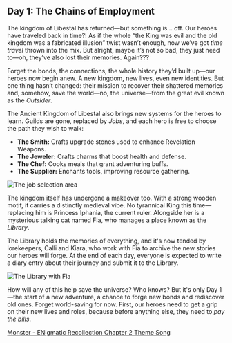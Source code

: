 ## Day 1: The Chains of Employment

The kingdom of Libestal has returned—but something is… off. Our heroes have traveled back in time?! As if the whole “the King was evil and the old kingdom was a fabricated illusion” twist wasn’t enough, now we’ve got _time travel_ thrown into the mix. But alright, maybe it’s not so bad, they just need to—oh, they’ve also lost their memories. Again???

Forget the bonds, the connections, the whole history they’d built up—our heroes now begin anew. A new kingdom, new lives, even new identities. But one thing hasn’t changed: their mission to recover their shattered memories and, somehow, save the world—no, the universe—from the great evil known as the _Outsider_.

The Ancient Kingdom of Libestal also brings new systems for the heroes to learn. Guilds are gone, replaced by _Jobs_, and each hero is free to choose the path they wish to walk:

- **The Smith:** Crafts upgrade stones used to enhance Revelation Weapons.
- **The Jeweler:** Crafts charms that boost health and defense.
- **The Chef:** Cooks meals that grant adventuring buffs.
- **The Supplier:** Enchants tools, improving resource gathering.

![The job selection area](/images-opt/jobs.webp)

The kingdom itself has undergone a makeover too. With a strong wooden motif, it carries a distinctly medieval vibe. No tyrannical King this time—replacing him is Princess Iphania, the current ruler. Alongside her is a mysterious talking cat named Fia, who manages a place known as the _Library_.

The Library holds the memories of everything, and it's now tended by lorekeepers, Calli and Kiara, who work with Fia to archive the new stories our heroes will forge. At the end of each day, everyone is expected to write a diary entry about their journey and submit it to the Library.

![The Library with Fia](/images-opt/library.webp)

How will any of this help save the universe? Who knows? But it's only Day 1—the start of a new adventure, a chance to forge new bonds and rediscover old ones. Forget world-saving for now. First, our heroes need to get a grip on their new lives and roles, because before anything else, they need to _pay the bills_.

[Monster - ENigmatic Recollection Chapter 2 Theme Song](https://www.youtube.com/watch?v=nUrITFpI85A&ab_channel=hololiveEnglish)